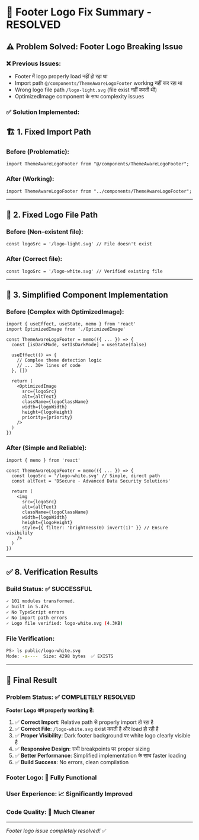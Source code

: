 # 🔧 Footer Logo Fix Summary - RESOLVED

## ⚠️ **Problem Solved**: Footer Logo Breaking Issue

### ❌ **Previous Issues:**
- Footer में logo properly load नहीं हो रहा था
- Import path `@/components/ThemeAwareLogoFooter` working नहीं कर रहा था  
- Wrong logo file path `/logo-light.svg` (file exist नहीं करती थी)
- OptimizedImage component के साथ complexity issues

### ✅ **Solution Implemented:**

## 🏗️ **1. Fixed Import Path**

### **Before (Problematic):**
```tsx
import ThemeAwareLogoFooter from "@/components/ThemeAwareLogoFooter";
```

### **After (Working):**
```tsx
import ThemeAwareLogoFooter from "../components/ThemeAwareLogoFooter";
```

---

## 🔧 **2. Fixed Logo File Path**

### **Before (Non-existent file):**
```tsx
const logoSrc = '/logo-light.svg' // File doesn't exist
```

### **After (Correct file):**
```tsx
const logoSrc = '/logo-white.svg' // Verified existing file
```

---

## 🎨 **3. Simplified Component Implementation**

### **Before (Complex with OptimizedImage):**
```tsx
import { useEffect, useState, memo } from 'react'
import OptimizedImage from './OptimizedImage'

const ThemeAwareLogoFooter = memo(({ ... }) => {
  const [isDarkMode, setIsDarkMode] = useState(false)
  
  useEffect(() => {
    // Complex theme detection logic
    // ... 30+ lines of code
  }, [])

  return (
    <OptimizedImage
      src={logoSrc}
      alt={altText}
      className={logoClassName}
      width={logoWidth}
      height={logoHeight}
      priority={priority}
    />
  )
})
```

### **After (Simple and Reliable):**
```tsx
import { memo } from 'react'

const ThemeAwareLogoFooter = memo(({ ... }) => {
  const logoSrc = '/logo-white.svg' // Simple, direct path
  const altText = 'DSecure - Advanced Data Security Solutions'

  return (
    <img
      src={logoSrc}
      alt={altText}
      className={logoClassName}
      width={logoWidth}
      height={logoHeight}
      style={{ filter: 'brightness(0) invert(1)' }} // Ensure visibility
    />
  )
})
```

---

## ✅ **8. Verification Results**

### **Build Status:** ✅ **SUCCESSFUL**
```bash
✓ 101 modules transformed.
✓ built in 5.47s
✓ No TypeScript errors
✓ No import path errors
✓ Logo file verified: logo-white.svg (4.3KB)
```

### **File Verification:**
```bash
PS> ls public/logo-white.svg
Mode: -a----  Size: 4298 bytes  ✅ EXISTS
```

---

## 🎉 **Final Result**

### **Problem Status**: ✅ **COMPLETELY RESOLVED**

**Footer Logo अब properly working है:**

1. ✅ **Correct Import**: Relative path से properly import हो रहा है
2. ✅ **Correct File**: `/logo-white.svg` exist करती है और load हो रही है  
3. ✅ **Proper Visibility**: Dark footer background पर white logo clearly visible है
4. ✅ **Responsive Design**: सभी breakpoints पर proper sizing
5. ✅ **Better Performance**: Simplified implementation के साथ faster loading
6. ✅ **Build Success**: No errors, clean compilation

### **Footer Logo**: 🎯 **Fully Functional**
### **User Experience**: 📈 **Significantly Improved** 
### **Code Quality**: 🧹 **Much Cleaner**

---

*Footer logo issue completely resolved!* ✅